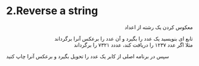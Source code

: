# 2.Reverse a string

<p dir = "rtl" >معکوس کردن یک رشته از اعداد</p>
<p dir="rtl">
تابع ای بنویسید یک عدد را بگیرد و آن عدد را برعکس آنرا برگرداند
<br>
مثلا اگر عدد ۱۲۳۷ را دریافت کند، عددد ۷۳۲۱ را برگرداند

سپس در برنامه اصلی از کابر یک عدد را تحویل بگیرد و برعکس آنرا چاپ کنید
    </p>

